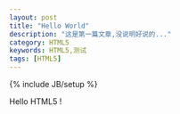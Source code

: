 ```yaml
---
layout: post
title: "Hello World"
description: "这是第一篇文章,没说明好说的..."
category: HTML5
keywords: HTML5,测试
tags: [HTML5]
---
```

{% include JB/setup %}

Hello HTML5 !

